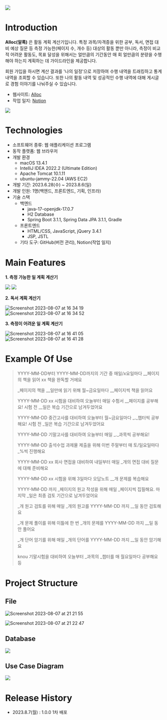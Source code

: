 <img src="https://github.com/greenkey20/knou-key-project/assets/87472526/5d81a34d-8c07-40af-b531-45e607a08873">

# Introduction

**Alloc(알록)** 은 활동 계획 계산기입니다.
특정 과목/자격증을 위한 공부, 독서, 면접 대비 예상 질문 등 측정 가능한(페이지 수, 개수 등) 대상의 활동 뿐만 아니라, 측정이 비교적 어려운 활동도, 목표 달성을 위해서는 얼만큼의 기간동안 매 회 얼만큼의 분량을 수행해야 하는지 계획하는 데 가이드라인을 제공합니다.

회원 가입을 하시면 계산 결과를 '나의 일정'으로 저장하여 수행 내역을 트래킹하고 통계 내역을 조회할 수 있습니다.
또한 나의 활동 내역 및 성공적인 수행 내역에 대해 게시글로 경험 이야기를 나눠주실 수 있습니다.

- 웹사이트: [Alloc](http://ec2-13-209-255-107.ap-northeast-2.compute.amazonaws.com:8080/key-project/)
- 작업 일지: [Notion](https://greenkey20.notion.site/knou-SW-_-d45c4af16b474e7bab7b867205b4436e)

<img src="Screenshot 2023-08-07 at 15 25 52" src="https://github.com/greenkey20/knou-key-project/assets/87472526/104dc38a-46aa-4110-8940-20b4af7cd9b3">


# Technologies

- 소프트웨어 종류: 웹 애플리케이션 프로그램
- 동작 플랫폼: 웹 브라우저
- 개발 환경
  - macOS 13.4.1
  - IntelliJ IDEA 2022.2 (Ultimate Edition)
  - Apache Tomcat 10.1.11
  - ubuntu-jammy-22.04 (AWS EC2)
- 개발 기간: 2023.6.28(수) ~ 2023.8.6(일)
- 개발 인원: 1명(백엔드, 프론트엔드, 기획, 인프라)
- 기술 스택
  - 백엔드
    - java-17-openjdk-17.0.7
    - H2 Database
    - Spring Boot 3.1.1, Spring Data JPA 3.1.1, Gradle
  - 프론트엔드
    - HTML/CSS, JavaScript, jQuery 3.4.1
    - JSP, JSTL
  - 기타 도구: GitHub(버전 관리), Notion(작업 일지)


# Main Features

**1. 측정 가능한 일 계획 계산기**

<img src="https://github.com/greenkey20/knou-key-project/assets/87472526/a19cb64e-fb3d-4e59-8e48-df8a2a65c7ba">
<img src="https://github.com/greenkey20/knou-key-project/assets/87472526/37d50155-99f1-45db-8001-9909cad1e6af">


**2. 독서 계획 계산기**

![Screenshot 2023-08-07 at 16 34 19](https://github.com/greenkey20/knou-key-project/assets/87472526/067ba9d1-6cf5-4744-993f-2d9cbe4762f9)
![Screenshot 2023-08-07 at 16 34 52](https://github.com/greenkey20/knou-key-project/assets/87472526/9b9dc0c8-e85d-4988-9f0d-948a6faca6b8)


**3. 측정이 어려운 일 계획 계산기**

![Screenshot 2023-08-07 at 16 41 05](https://github.com/greenkey20/knou-key-project/assets/87472526/3d5e6f3b-67bb-4906-a971-e50cfc3eba58)
![Screenshot 2023-08-07 at 16 41 28](https://github.com/greenkey20/knou-key-project/assets/87472526/8c4f53ce-ed96-4fde-ac25-e0902347c0af)


# Example Of Use

> YYYY-MM-DD부터 YYYY-MM-DD까지의 기간 중 매일/x요일마다 __페이지의 책을 읽어 xx 책을 완독할 거에요
> 
> _페이지의 책을 __일만에 읽기 위해 월~금요일마다 __페이지씩 책을 읽어요
> 
> YYYY-MM-DD xx 시험을 대비하여 오늘부터 매일 수험서 __페이지를 공부해요! 시험 전 __일은 복습 기간으로 남겨두었어요
> 
> YYYY-MM-DD 중간고사를  대비하여 오늘부터 월~금요일마다 _._챕터씩 공부해요! 시험 전 _일은 복습 기간으로 남겨두었어요
> 
> YYYY-MM-DD 기말고사를 대비하여 오늘부터 매일 _._과목씩 공부해요!
> 
> YYYY-MM-DD 출석수업 과제물 제출을 위해 이번 주말부터 매 토/일요일마다 _%씩 진행해요
> 
> YYYY-MM-DD xx 회사 면접을 대비하여 내일부터 매일 _개의 면접 대비 질문에 대해 준비해요
> 
> YYYY-MM-DD xx 시험을 위해 3일마다 오답노트 __개 문제를 복습해요
> 
> YYYY-MM-DD 까지 _페이지의 원고 작성을 위해 매일 _페이지씩 집필해요. 마지막 _일은 최종 검토 기간으로 남겨두었어요
> 
> _개 원고 검토를 위해 매일 _개의 원고를 YYYY-MM-DD 까지 __일 동안 검토해요
> 
> _개 문제 풀이를 위해 이틀에 한 번 _개의 문제를 YYYY-MM-DD 까지 __일 동안 풀어요
> 
> _개 단어 암기를 위해 매일 _개의 단어를 YYYY-MM-DD 까지 __일 동안 암기해요
> 
> knou 기말시험을 대비하여 오늘부터 _과목의 _챕터를 매 월요일마다 공부해요 등


# Project Structure

## File

![Screenshot 2023-08-07 at 21 21 55](https://github.com/greenkey20/knou-key-project/assets/87472526/c444ae66-1b23-4c0f-96ed-8cd30f5716a0)

![Screenshot 2023-08-07 at 21 22 47](https://github.com/greenkey20/knou-key-project/assets/87472526/6e4879a7-aef5-48df-af39-1b043b118258)


## Database

<img src="https://github.com/greenkey20/knou-key-project/assets/87472526/d8c0e8dc-1d08-465e-a015-969bed5b6f2b">


## Use Case Diagram

<img src="https://github.com/greenkey20/knou-key-project/assets/87472526/39cdc1c2-d855-43fa-b0d3-e74ae477b251">


# Release History

- 2023.8.7(월) : 1.0.0 1차 배포
